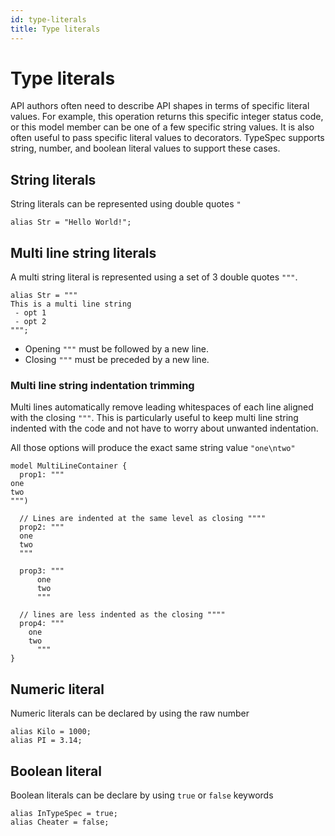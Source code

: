 ```yaml
---
id: type-literals
title: Type literals
---
```


# Type literals

API authors often need to describe API shapes in terms of specific literal values. For example, this operation returns this specific integer status code, or this model member can be one of a few specific string values. It is also often useful to pass specific literal values to decorators. TypeSpec supports string, number, and boolean literal values to support these cases.

## String literals

String literals can be represented using double quotes `"`

```typespec
alias Str = "Hello World!";
```

## Multi line string literals

A multi string literal is represented using a set of 3 double quotes `"""`.

```typespec
alias Str = """
This is a multi line string
 - opt 1
 - opt 2
""";
```

- Opening `"""` must be followed by a new line.
- Closing `"""` must be preceded by a new line.

### Multi line string indentation trimming

Multi lines automatically remove leading whitespaces of each line aligned with the closing `"""`. This is particularly useful to keep multi line string indented with the code and not have to worry about unwanted indentation.

All those options will produce the exact same string value `"one\ntwo"`

```typespec
model MultiLineContainer {
  prop1: """
one
two
""")

  // Lines are indented at the same level as closing """"
  prop2: """
  one
  two
  """

  prop3: """
      one
      two
      """

  // lines are less indented as the closing """"
  prop4: """
    one
    two
      """
}
```

## Numeric literal

Numeric literals can be declared by using the raw number

```typespec
alias Kilo = 1000;
alias PI = 3.14;
```

## Boolean literal

Boolean literals can be declare by using `true` or `false` keywords

```typespec
alias InTypeSpec = true;
alias Cheater = false;
```
